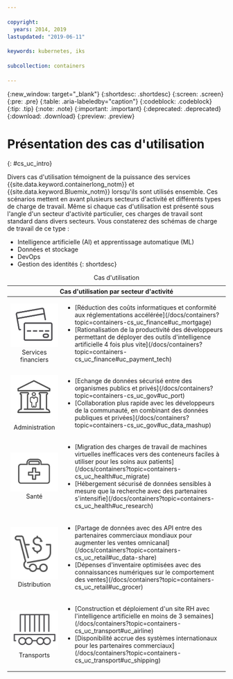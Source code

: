 ```yaml
---

copyright:
  years: 2014, 2019
lastupdated: "2019-06-11"

keywords: kubernetes, iks

subcollection: containers

---
```


{:new_window: target="_blank"}
{:shortdesc: .shortdesc}
{:screen: .screen}
{:pre: .pre}
{:table: .aria-labeledby="caption"}
{:codeblock: .codeblock}
{:tip: .tip}
{:note: .note}
{:important: .important}
{:deprecated: .deprecated}
{:download: .download}
{:preview: .preview}



# Présentation des cas d'utilisation
{: #cs_uc_intro}

Divers cas d'utilisation témoignent de la puissance des services {{site.data.keyword.containerlong_notm}} et {{site.data.keyword.Bluemix_notm}} lorsqu'ils sont utilisés ensemble. Ces scénarios mettent en avant plusieurs secteurs d'activité et différents types de charge de travail. Même si chaque cas d'utilisation est présenté sous l'angle d'un secteur d'activité particulier, ces charges de travail sont standard dans divers secteurs. Vous constaterez des schémas de charge de travail de ce type : 
* Intelligence artificielle (AI) et apprentissage automatique (ML)
* Données et stockage
* DevOps
* Gestion des identités
{: shortdesc}

<table summary="Le tableau présente les cas d'utilisation. La lecture des lignes s'effectue de gauche à droite, avec des icônes représentant chaque secteur d'activité dans la première colonne et la description dans la deuxième colonne.">
<caption>Cas d'utilisation</caption>
  <thead>
  <th colspan=2>Cas d'utilisation par secteur d'activité</th>
  </thead>
  <tbody>
    <tr>
    <td align="center"><img src="images/finance.svg" alt="Icône de carte de crédit recto-verso"/><br>Services financiers</td>
    <td><ul>
    <li>[Réduction des coûts informatiques et conformité aux réglementations accélérée](/docs/containers?topic=containers-cs_uc_finance#uc_mortgage)</li>
    <li>[Rationalisation de la productivité des développeurs permettant de déployer des outils d'intelligence artificielle 4 fois plus vite](/docs/containers?topic=containers-cs_uc_finance#uc_payment_tech)</li>
    </ul></td>
     </tr>
     <tr>
     <td align="center"><img src="images/gov.svg" alt="Icône de bâtiment administratif avec des personnes à l'intérieur"/><br>Administration</td>
     <td><ul>
    <li>[Echange de données sécurisé entre des organismes publics et privés](/docs/containers?topic=containers-cs_uc_gov#uc_port)</li>
     <li>[Collaboration plus rapide avec les développeurs de la communauté, en combinant des données publiques et privées](/docs/containers?topic=containers-cs_uc_gov#uc_data_mashup)</li></ul></td>
      </tr>
    <tr>
      <td align="center"><img src="images/health.svg" alt="Icône de trousse médicale"/><br>Santé</td>
      <td><ul>
     <li>[Migration des charges de travail de machines virtuelles inefficaces vers des conteneurs faciles à utiliser pour les soins aux patients](/docs/containers?topic=containers-cs_uc_health#uc_migrate)</li>
      <li>[Hébergement sécurisé de données sensibles à mesure que la recherche avec des partenaires s'intensifie](/docs/containers?topic=containers-cs_uc_health#uc_research)</li>
      </ul></td>
      </tr>
      <tr>
         <td align="center"><img src="images/retail.svg" alt="Icône de caddie avec un symbole monétaire"/><br>Distribution</td>
         <td><ul>
        <li>[Partage de données avec des API entre des partenaires commerciaux mondiaux pour augmenter les ventes omnicanal](/docs/containers?topic=containers-cs_uc_retail#uc_data-share)</li>
         <li>[Dépenses d'inventaire optimisées avec des connaissances numériques sur le comportement des ventes](/docs/containers?topic=containers-cs_uc_retail#uc_grocer)</li>
              </ul></td>
          </tr>
      <tr>
       <td align="center"><img src="images/transport.svg" alt="Icône de wagon avec des conteneurs"/><br>Transports</td>
           <td><ul>
          <li>[Construction et déploiement d'un site RH avec l'intelligence artificielle en moins de 3 semaines](/docs/containers?topic=containers-cs_uc_transport#uc_airline)</li>
           <li>[Disponibilité accrue des systèmes internationaux pour les partenaires commerciaux](/docs/containers?topic=containers-cs_uc_transport#uc_shipping)</li></ul></td>
      </tr>
  </tbody>
  </table>
